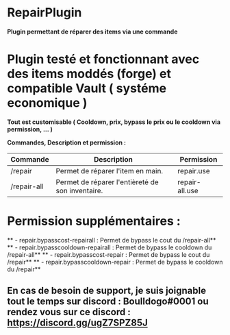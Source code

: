 # RepairPlugin
**Plugin permettant de réparer des items via une commande**

# Plugin testé et fonctionnant avec des items moddés (forge) et compatible Vault ( systéme economique )

**Tout est customisable ( Cooldown, prix, bypass le prix ou le cooldown via permission, ... )**

**Commandes, Description et permission :**

| Commande | Description | Permission |
|----------|----------|----------|
| /repair  | Permet de réparer l'item en main.  | repair.use | 
| /repair-all | Permet de réparer l'entièreté de son inventaire. | repair-all.use | 

# Permission supplémentaires :

** - repair.bypasscost-repairall : Permet de bypass le cout du /repair-all**
** - repair.bypasscooldown-repairall : Permet de bypass le cooldown du /repair-all**
** - repair.bypasscost-repair : Permet de bypass le cout du /repair**
** - repair.bypasscooldown-repair : Permet de bypass le cooldown du /repair**

## En cas de besoin de support, je suis joignable tout le temps sur discord : Boulldogo#0001 ou rendez vous sur ce discord : https://discord.gg/ugZ7SPZ85J

